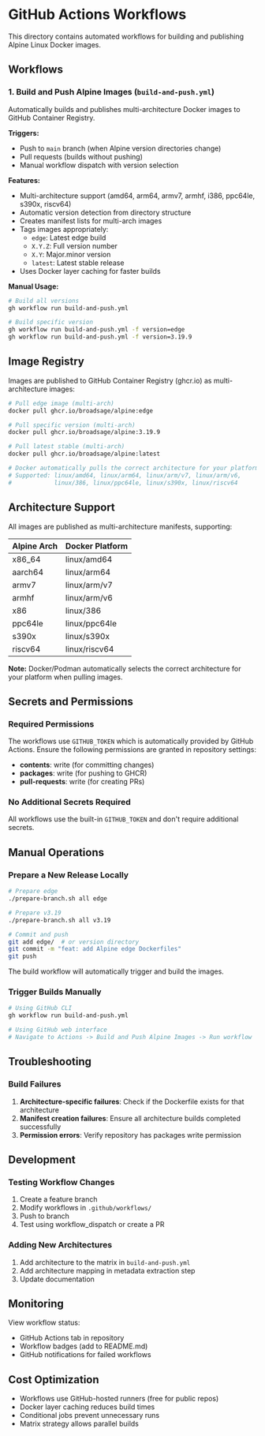# GitHub Actions Workflows

This directory contains automated workflows for building and publishing Alpine Linux Docker images.

## Workflows

### 1. Build and Push Alpine Images (`build-and-push.yml`)

Automatically builds and publishes multi-architecture Docker images to GitHub Container Registry.

**Triggers:**

- Push to `main` branch (when Alpine version directories change)
- Pull requests (builds without pushing)
- Manual workflow dispatch with version selection

**Features:**

- Multi-architecture support (amd64, arm64, armv7, armhf, i386, ppc64le, s390x, riscv64)
- Automatic version detection from directory structure
- Creates manifest lists for multi-arch images
- Tags images appropriately:
  - `edge`: Latest edge build
  - `X.Y.Z`: Full version number
  - `X.Y`: Major.minor version
  - `latest`: Latest stable release
- Uses Docker layer caching for faster builds

**Manual Usage:**

```bash
# Build all versions
gh workflow run build-and-push.yml

# Build specific version
gh workflow run build-and-push.yml -f version=edge
gh workflow run build-and-push.yml -f version=3.19.9
```

## Image Registry

Images are published to GitHub Container Registry (ghcr.io) as multi-architecture images:

```bash
# Pull edge image (multi-arch)
docker pull ghcr.io/broadsage/alpine:edge

# Pull specific version (multi-arch)
docker pull ghcr.io/broadsage/alpine:3.19.9

# Pull latest stable (multi-arch)
docker pull ghcr.io/broadsage/alpine:latest

# Docker automatically pulls the correct architecture for your platform
# Supported: linux/amd64, linux/arm64, linux/arm/v7, linux/arm/v6, 
#            linux/386, linux/ppc64le, linux/s390x, linux/riscv64
```

## Architecture Support

All images are published as multi-architecture manifests, supporting:

| Alpine Arch | Docker Platform |
|-------------|----------------|
| x86_64      | linux/amd64    |
| aarch64     | linux/arm64    |
| armv7       | linux/arm/v7   |
| armhf       | linux/arm/v6   |
| x86         | linux/386      |
| ppc64le     | linux/ppc64le  |
| s390x       | linux/s390x    |
| riscv64     | linux/riscv64  |

**Note:** Docker/Podman automatically selects the correct architecture for your platform when pulling images.

## Secrets and Permissions

### Required Permissions

The workflows use `GITHUB_TOKEN` which is automatically provided by GitHub Actions. Ensure the following permissions are granted in repository settings:

- **contents**: write (for committing changes)
- **packages**: write (for pushing to GHCR)
- **pull-requests**: write (for creating PRs)

### No Additional Secrets Required

All workflows use the built-in `GITHUB_TOKEN` and don't require additional secrets.

## Manual Operations

### Prepare a New Release Locally

```bash
# Prepare edge
./prepare-branch.sh all edge

# Prepare v3.19
./prepare-branch.sh all v3.19

# Commit and push
git add edge/  # or version directory
git commit -m "feat: add Alpine edge Dockerfiles"
git push
```

The build workflow will automatically trigger and build the images.

### Trigger Builds Manually

```bash
# Using GitHub CLI
gh workflow run build-and-push.yml

# Using GitHub web interface
# Navigate to Actions -> Build and Push Alpine Images -> Run workflow
```

## Troubleshooting

### Build Failures

1. **Architecture-specific failures**: Check if the Dockerfile exists for that architecture
2. **Manifest creation failures**: Ensure all architecture builds completed successfully
3. **Permission errors**: Verify repository has packages write permission

## Development

### Testing Workflow Changes

1. Create a feature branch
2. Modify workflows in `.github/workflows/`
3. Push to branch
4. Test using workflow_dispatch or create a PR

### Adding New Architectures

1. Add architecture to the matrix in `build-and-push.yml`
2. Add architecture mapping in metadata extraction step
3. Update documentation

## Monitoring

View workflow status:

- GitHub Actions tab in repository
- Workflow badges (add to README.md)
- GitHub notifications for failed workflows

## Cost Optimization

- Workflows use GitHub-hosted runners (free for public repos)
- Docker layer caching reduces build times
- Conditional jobs prevent unnecessary runs
- Matrix strategy allows parallel builds
